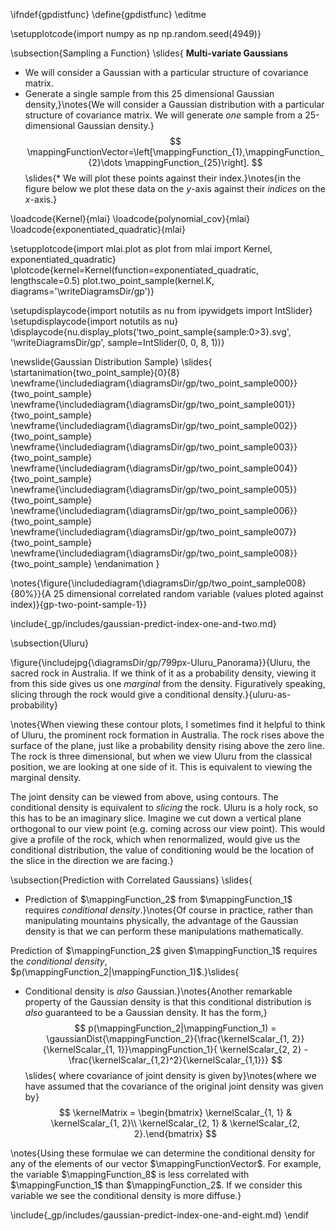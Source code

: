 \ifndef{gpdistfunc}
\define{gpdistfunc}
\editme

\setupplotcode{import numpy as np
np.random.seed(4949)}

\subsection{Sampling a Function}
\slides{
**Multi-variate Gaussians**

* We will consider a Gaussian with a particular structure of covariance matrix.
* Generate a single sample from this 25 dimensional Gaussian density,}\notes{We will consider a Gaussian distribution with a particular structure of covariance matrix. We will generate *one* sample from a 25-dimensional Gaussian density.} 
$$
\mappingFunctionVector=\left[\mappingFunction_{1},\mappingFunction_{2}\dots \mappingFunction_{25}\right].
$$
\slides{* We will plot these points against their index.}\notes{in the figure below we plot these data on the $y$-axis against their *indices* on the $x$-axis.}

\loadcode{Kernel}{mlai}
\loadcode{polynomial_cov}{mlai}
\loadcode{exponentiated_quadratic}{mlai}

\setupplotcode{import mlai.plot as plot
from mlai import Kernel, exponentiated_quadratic}
\plotcode{kernel=Kernel(function=exponentiated_quadratic, lengthscale=0.5)
plot.two_point_sample(kernel.K, diagrams='\writeDiagramsDir/gp')}

\setupdisplaycode{import notutils as nu
from ipywidgets import IntSlider}
\setupdisplaycode{import notutils as nu}
\displaycode{nu.display_plots('two_point_sample{sample:0>3}.svg', '\writeDiagramsDir/gp', sample=IntSlider(0, 0, 8, 1))}

							
\newslide{Gaussian Distribution Sample}
\slides{
\startanimation{two_point_sample}{0}{8}
\newframe{\includediagram{\diagramsDir/gp/two_point_sample000}}{two_point_sample}
\newframe{\includediagram{\diagramsDir/gp/two_point_sample001}}{two_point_sample}
\newframe{\includediagram{\diagramsDir/gp/two_point_sample002}}{two_point_sample}
\newframe{\includediagram{\diagramsDir/gp/two_point_sample003}}{two_point_sample}
\newframe{\includediagram{\diagramsDir/gp/two_point_sample004}}{two_point_sample}
\newframe{\includediagram{\diagramsDir/gp/two_point_sample005}}{two_point_sample}
\newframe{\includediagram{\diagramsDir/gp/two_point_sample006}}{two_point_sample}
\newframe{\includediagram{\diagramsDir/gp/two_point_sample007}}{two_point_sample}
\newframe{\includediagram{\diagramsDir/gp/two_point_sample008}}{two_point_sample}
\endanimation
}

\notes{\figure{\includediagram{\diagramsDir/gp/two_point_sample008}{80%}}{A 25 dimensional correlated random variable (values ploted against index)}{gp-two-point-sample-1}}

\include{_gp/includes/gaussian-predict-index-one-and-two.md}

\subsection{Uluru}

\figure{\includejpg{\diagramsDir/gp/799px-Uluru_Panorama}}{Uluru, the sacred rock in Australia. If we think of it as a probability density, viewing it from this side gives us one *marginal* from the density. Figuratively speaking, slicing through the rock would give a conditional density.}{uluru-as-probability}

\notes{When viewing these contour plots, I sometimes find it helpful to think of Uluru, the prominent rock formation in Australia. The rock rises above the surface of the plane, just like a probability density rising above the zero line. The rock is three dimensional, but when we view Uluru from the classical position, we are looking at one side of it. This is equivalent to viewing the marginal density. 

The joint density can be viewed from above, using contours. The conditional density is equivalent to *slicing* the rock. Uluru is a holy rock, so this has to be an imaginary slice. Imagine we cut down a vertical plane orthogonal to our view point (e.g. coming across our view point). This would give a profile of the rock, which when renormalized, would give us the conditional distribution, the value of conditioning would be the location of the slice in the direction we are facing.}

\subsection{Prediction with Correlated Gaussians}
\slides{
* Prediction of $\mappingFunction_2$ from $\mappingFunction_1$ requires *conditional density*.}\notes{Of course in practice, rather than manipulating mountains physically, the advantage of the Gaussian density is that we can perform these manipulations mathematically. 

Prediction of $\mappingFunction_2$ given $\mappingFunction_1$ requires the *conditional density*, $p(\mappingFunction_2|\mappingFunction_1)$.}\slides{
* Conditional density is *also* Gaussian.}\notes{Another remarkable property of the Gaussian density is that this conditional distribution is *also* guaranteed to be a Gaussian density. It has the form,}
$$
p(\mappingFunction_2|\mappingFunction_1) = \gaussianDist{\mappingFunction_2}{\frac{\kernelScalar_{1, 2}}{\kernelScalar_{1, 1}}\mappingFunction_1}{ \kernelScalar_{2, 2} - \frac{\kernelScalar_{1,2}^2}{\kernelScalar_{1,1}}}
$$\slides{
where covariance of joint density is given by}\notes{where we have assumed that the covariance of the original joint density was given by}
$$
\kernelMatrix = \begin{bmatrix} \kernelScalar_{1, 1} & \kernelScalar_{1, 2}\\ \kernelScalar_{2, 1} & \kernelScalar_{2, 2}.\end{bmatrix}
$$

\notes{Using these formulae we can determine the conditional density for any of the elements of our vector $\mappingFunctionVector$. For example, the variable $\mappingFunction_8$ is less correlated with $\mappingFunction_1$ than $\mappingFunction_2$. If we consider this variable we see the conditional density is more diffuse.}

\include{_gp/includes/gaussian-predict-index-one-and-eight.md}
\endif
